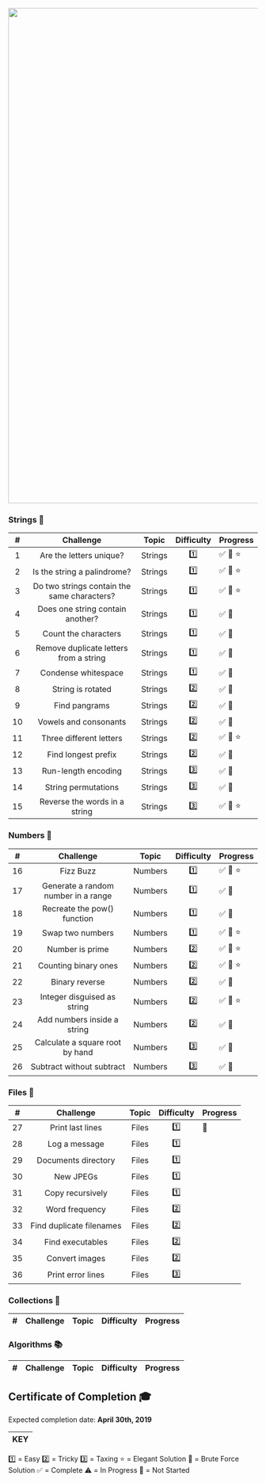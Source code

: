 <p align="center"><img src="https://github.com/neilhiddink/HwS/blob/master/00.%20Resources/banner-hws.png" width="1000"></p>

### Strings 📕

| #    | Challenge                    | Topic   | Difficulty | Progress  |
| :--: | :--------------------------: | :-----: | :--------: | :-------- |
| 1    | Are the letters unique?      | Strings | 1️⃣         | ✅ 🔨 ⭐️  |
| 2    | Is the string a palindrome?  | Strings | 1️⃣         | ✅ 🔨 ⭐️|
| 3    | Do two strings contain the same characters? | Strings | 1️⃣ | ✅ 🔨 ⭐️ |
| 4    | Does one string contain another? | Strings | 1️⃣ | ✅ 🔨 |
| 5    | Count the characters | Strings | 1️⃣ | ✅ 🔨 |
| 6    | Remove duplicate letters from a string | Strings | 1️⃣ | ✅ 🔨 |
| 7    | Condense whitespace | Strings | 1️⃣ | ✅ 🔨 |
| 8    | String is rotated | Strings | 2️⃣ | ✅ 🔨 |
| 9    | Find pangrams | Strings | 2️⃣ | ✅ 🔨 |
| 10   | Vowels and consonants | Strings | 2️⃣ | ✅ 🔨 |
| 11   | Three different letters | Strings | 2️⃣ | ✅ 🔨 ⭐️ |
| 12   | Find longest prefix | Strings | 2️⃣ | ✅ 🔨 |
| 13   | Run-length encoding | Strings | 3️⃣ | ✅ 🔨 |
| 14   | String permutations | Strings | 3️⃣ | ✅ 🔨 |
| 15   | Reverse the words in a string | Strings | 3️⃣ | ✅ 🔨 ⭐️ |

### Numbers 📗

| #    | Challenge                    | Topic   | Difficulty | Progress  |
| :--: | :--------------------------: | :-----: | :--------: | :-------- |
| 16   | Fizz Buzz                    | Numbers | 1️⃣         | ✅ 🔨 ⭐️ |
| 17   | Generate a random number in a range | Numbers | 1️⃣ | ✅ 🔨 |
| 18   | Recreate the pow() function | Numbers | 1️⃣ | ✅ 🔨 |
| 19   | Swap two numbers | Numbers | 1️⃣ | ✅ 🔨 ⭐️ |
| 20   | Number is prime | Numbers | 2️⃣ | ✅ 🔨 ⭐️ |
| 21   | Counting binary ones | Numbers | 2️⃣ | ✅ 🔨 ⭐️ |
| 22   | Binary reverse | Numbers | 2️⃣ | ✅ 🔨 |
| 23   | Integer disguised as string | Numbers | 2️⃣ | ✅ 🔨 ⭐️ |
| 24   | Add numbers inside a string | Numbers | 2️⃣ | ✅ 🔨 |
| 25   | Calculate a square root by hand | Numbers | 3️⃣ | ✅ 🔨 |
| 26   | Subtract without subtract | Numbers | 3️⃣ | ✅ 🔨 |

### Files 📘

| #    | Challenge                    | Topic   | Difficulty | Progress  |
| :--: | :--------------------------: | :-----: | :--------: | :-------- |
| 27   | Print last lines | Files | 1️⃣ | 🛑 |
| 28   | Log a message | Files | 1️⃣ |  |
| 29   | Documents directory | Files | 1️⃣ |  |
| 30   | New JPEGs | Files | 1️⃣ |  |
| 31   | Copy recursively | Files | 1️⃣ |  |
| 32   | Word frequency | Files | 2️⃣ |  |
| 33   | Find duplicate filenames | Files | 2️⃣ |  |
| 34   | Find executables | Files | 2️⃣ |  |
| 35   | Convert images | Files | 2️⃣ |  |
| 36   | Print error lines | Files | 3️⃣ |  |

### Collections 📙

| #    | Challenge                    | Topic   | Difficulty | Progress  |
| :--: | :--------------------------: | :-----: | :--------: | :-------- |

### Algorithms 📚

| #    | Challenge                    | Topic   | Difficulty | Progress  |
| :--: | :--------------------------: | :-----: | :--------: | :-------- |

## Certificate of Completion 🎓

Expected completion date: **April 30th, 2019**

|  KEY  |
| ----- |
1️⃣ = Easy
2️⃣ = Tricky
3️⃣ = Taxing
⭐️ = Elegant Solution
🔨 = Brute Force Solution
✅ = Complete
⚠️ = In Progress
🛑 = Not Started
